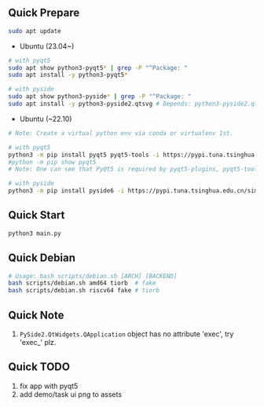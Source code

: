 ## Quick Prepare

```bash
sudo apt update
```

* Ubuntu (23.04~)

```bash
# with pyqt5
sudo apt show python3-pyqt5* | grep -P "^Package: "
sudo apt install -y python3-pyqt5*

# with pyside
sudo apt show python3-pyside* | grep -P "^Package: "
sudo apt install -y python3-pyside2.qtsvg # Depends: python3-pyside2.qtwidgets/qtgui/qtcore
```

* Ubuntu (~22.10)

```bash
# Note: Create a virtual python env via conda or virtualenv 1st.

# with pyqt5
python3 -m pip install pyqt5 pyqt5-tools -i https://pypi.tuna.tsinghua.edu.cn/simple/
#python -m pip show pyqt5
# Note: One can see that PyQt5 is required by pyqt5-plugins, pyqt5-tools

# with pyside
python3 -m pip install pyside6 -i https://pypi.tuna.tsinghua.edu.cn/simple/
```

## Quick Start

```bash
python3 main.py
```

## Quick Debian

```bash
# Usage: bash scripts/debian.sh [ARCH] [BACKEND]
bash scripts/debian.sh amd64 tiorb  # fake
bash scripts/debian.sh riscv64 fake # tiorb
```

## Quick Note

1. `PySide2.QtWidgets.QApplication` object has no attribute 'exec', try 'exec_' plz.

## Quick TODO

1. fix app with pyqt5
2. add demo/task ui png to assets